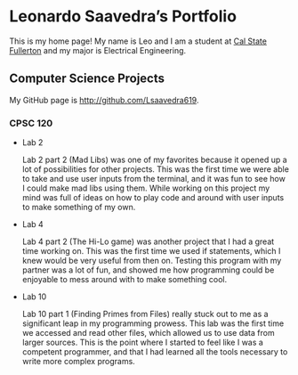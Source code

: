 
# Leonardo Saavedra’s Portfolio

This is my home page! My name is Leo and I am a student at [Cal State Fullerton](http://www.fullerton.edu/) and my major is Electrical Engineering.

## Computer Science Projects

My GitHub page is http://github.com/Lsaavedra619.

### CPSC 120

* Lab 2

    Lab 2 part 2 (Mad Libs)  was one of my favorites because it opened up a lot of possibilities for other projects. This was the first time we were able to take and use user inputs from the terminal, and it was fun to see how I could make mad libs using them. While working on this project my mind was full of ideas on how to play code and around with user inputs to make something of my own.

* Lab 4

    Lab 4 part 2 (The Hi-Lo game) was another project that I had a great time working on. This was the first time we used if statements, which I knew would be very useful from then on. Testing this program with my partner was a lot of fun, and showed me how programming could be enjoyable to mess around with to make something cool.

* Lab 10

    Lab 10 part 1 (Finding Primes from Files) really stuck out to me as a significant leap in my programming prowess. This lab was the first time we accessed and read other files, which allowed us to use data from larger sources. This is the point where I started to feel like I was a competent programmer, and that I had learned all the tools necessary to write more complex programs.
